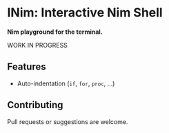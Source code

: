 # INim: Interactive Nim Shell
**Nim playground for the terminal.**

WORK IN PROGRESS

## Features
* Auto-indentation (`if`, `for`, `proc`, ...)

## Contributing
Pull requests or suggestions are welcome.